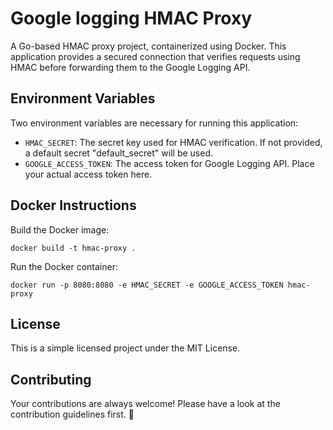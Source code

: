 # Google logging HMAC Proxy

A Go-based HMAC proxy project, containerized using Docker.
This application provides a secured connection that verifies requests using HMAC before forwarding them to the Google
Logging API.

## Environment Variables

Two environment variables are necessary for running this application:
- `HMAC_SECRET`: The secret key used for HMAC verification. If not provided, a default secret "default_secret" will be
  used.
- `GOOGLE_ACCESS_TOKEN`: The access token for Google Logging API. Place your actual access token here.

## Docker Instructions

Build the Docker image: 

```shell
docker build -t hmac-proxy .
```

Run the Docker container:

```shell
docker run -p 8080:8080 -e HMAC_SECRET -e GOOGLE_ACCESS_TOKEN hmac-proxy
```

## License

This is a simple licensed project under the MIT License.

## Contributing

Your contributions are always welcome! Please have a look at the contribution guidelines first. 🎉